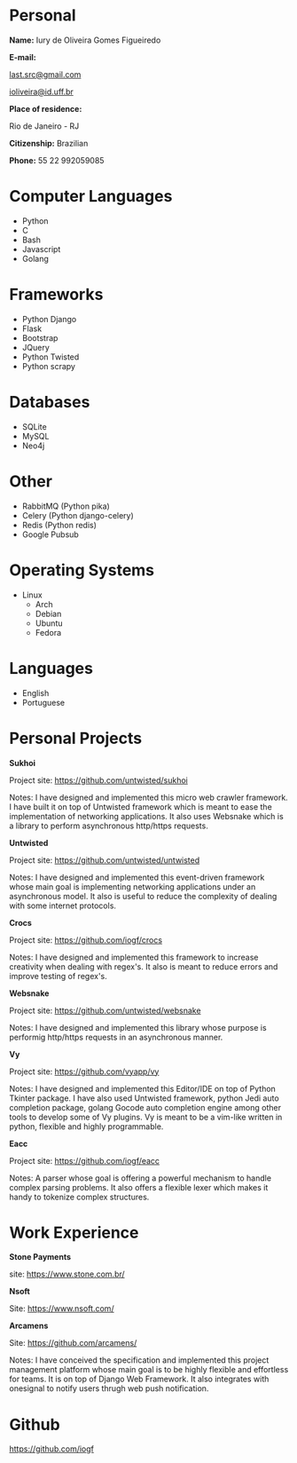 Personal
========

**Name:** 
Iury de Oliveira Gomes Figueiredo

**E-mail:** 

last.src@gmail.com

ioliveira@id.uff.br

**Place of residence:** 

Rio de Janeiro - RJ

**Citizenship:** 
Brazilian

**Phone:**
55 22 992059085

Computer Languages
==================

- Python 
- C
- Bash
- Javascript 
- Golang

Frameworks
==========

- Python Django
- Flask
- Bootstrap
- JQuery
- Python Twisted
- Python scrapy

Databases
=========

- SQLite
- MySQL
- Neo4j

Other 
=====

- RabbitMQ (Python pika)
- Celery (Python django-celery)
- Redis (Python redis)
- Google Pubsub

Operating Systems
=================

- Linux 
    - Arch
    - Debian
    - Ubuntu
    - Fedora

Languages
=========

- English 
- Portuguese 

Personal Projects
=================

**Sukhoi**

Project site: https://github.com/untwisted/sukhoi

Notes: I have designed and implemented this micro web crawler framework.
I have built it on top of Untwisted framework which is meant to ease
the implementation of networking applications. It also uses Websnake
which is a library to perform asynchronous http/https requests.

**Untwisted**

Project site: https://github.com/untwisted/untwisted

Notes: I have designed and implemented this event-driven framework
whose main goal is implementing networking applications under
an asynchronous model. It also is useful to reduce the complexity
of dealing with some internet protocols.

**Crocs**

Project site: https://github.com/iogf/crocs

Notes: I have designed and implemented this framework to
increase creativity when dealing with regex's. It also is meant
to reduce errors and improve testing of regex's.

**Websnake**

Project site: https://github.com/untwisted/websnake

Notes: I have designed and implemented this library
whose purpose is performig http/https requests in an asynchronous manner.

**Vy**

Project site: https://github.com/vyapp/vy

Notes: I have designed and implemented this Editor/IDE on top of
Python Tkinter package. I have also used Untwisted framework, 
python Jedi auto completion package, golang Gocode auto completion engine 
among other tools to develop some of Vy plugins. Vy is meant to be a
vim-like written in python, flexible and highly programmable.

**Eacc**

Project site: https://github.com/iogf/eacc

Notes: A parser whose goal is offering a powerful mechanism to handle complex parsing problems.
It also offers a flexible lexer which makes it handy to tokenize complex structures.


Work Experience
===============

**Stone Payments**

site: https://www.stone.com.br/

**Nsoft**

Site: https://www.nsoft.com/

**Arcamens**

Site: https://github.com/arcamens/

Notes: I have conceived the specification and implemented this project management platform 
whose main goal is to be highly flexible and effortless for teams. It is on top of
Django Web Framework. It also integrates with onesignal to notify users thrugh web push notification.

Github
======

https://github.com/iogf

